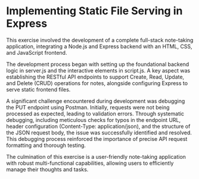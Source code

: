# Implementing Static File Serving in Express

This exercise involved the development of a complete full-stack note-taking application, integrating a Node.js and Express backend with an HTML, CSS, and JavaScript frontend.

The development process began with setting up the foundational backend logic in server.js and the interactive elements in script.js. A key aspect was establishing the RESTful API endpoints to support Create, Read, Update, and Delete (CRUD) operations for notes, alongside configuring Express to serve static frontend files.

A significant challenge encountered during development was debugging the PUT endpoint using Postman. Initially, requests were not being processed as expected, leading to validation errors. Through systematic debugging, including meticulous checks for typos in the endpoint URL, header configuration (Content-Type: application/json), and the structure of the JSON request body, the issue was successfully identified and resolved. This debugging process reinforced the importance of precise API request formatting and thorough testing.

The culmination of this exercise is a user-friendly note-taking application with robust multi-functional capabilities, allowing users to efficiently manage their thoughts and tasks.

